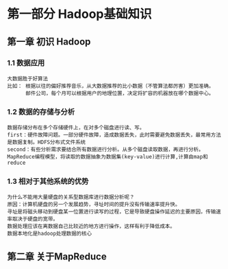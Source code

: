 # 第一部分 Hadoop基础知识
## 第一章 初识 Hadoop
### 1.1 数据应用
    大数据胜于好算法
    比如： 根据以往的偏好推荐音乐，从大数据推荐的比小数据（不管算法都厉害）更加准确。
    	  邮件公司，每个月可以根据用户的地理位置，决定将扩容的机器放在哪个数据中心。
### 1.2 数据的存储与分析
    数据存储分布在多个存储硬件上，在对多个磁盘进行读、写。
    first：硬件故障问题。一部分硬件故障，造成数据丢失，此时需要避免数据丢失，最常用方法是数据复制。HDFS分布式文件系统
    second：有些分析需求要结合所有数据进行分析。从多个磁盘读取数据，再进行分析。MapReduce编程模型，将读取的数据抽象为数据集(key-value)进行计算,计算由map和reduce
### 1.3 相对于其他系统的优势
    为什么不能用大量硬盘的关系型数据库进行数据分析呢？
    原因：计算机硬盘的另一个发展趋势，寻址时间的提升没有传输速率提升快。
    寻址是将磁头移动到硬盘某一位置进行读写的过程，它是导致硬盘操作延迟的主要原因，传输速率取决于硬盘的宽带。
    数据处理应该在离数据自己比较近的地方进行操作，这样有利于降低成本。
    数据本地化是hadoop处理数据的核心

## 第二章 关于MapReduce
